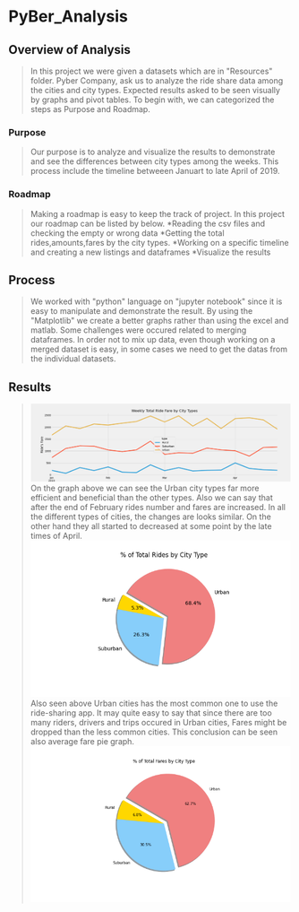 # PyBer_Analysis
## Overview of Analysis
>In this project we were given a datasets which are in "Resources" folder. Pyber Company, ask us to analyze the ride share data among the cities and city types. Expected results asked to be seen visually by graphs and pivot tables. To begin with, we can categorized the steps as Purpose and Roadmap.
### Purpose
>Our purpose is to analyze and visualize the results to demonstrate and see the differences between city types among the weeks. This process include the timeline betweeen Januart to late April of 2019. 
### Roadmap
>Making a roadmap is easy to keep the track of project. In this project our roadmap can be listed by below.
>*Reading the csv files and checking the empty or wrong data
>*Getting the total rides,amounts,fares by the city types.
>*Working on a specific timeline and creating a new listings and dataframes
>*Visualize the results
## Process
>We worked with "python" language on "jupyter notebook" since it is easy to manipulate and demonstrate the result. By using the "Matplotlib" we create a better graphs rather than using the excel and matlab. Some challenges were occured related to merging dataframes. In order not to mix up data, even though working on a merged dataset is easy, in some cases we need to get the datas from the individual datasets.
## Results
>![Analysis](/analysis/PyBer_fare_summary.png)
On the graph above we can see the Urban city types far more efficient and beneficial than the other types. Also we can say that after the end of February rides number and fares are increased. In all the different types of cities, the changes are looks similar. On the other hand they all started to decreased at some point by the late times of April. 
>![Analysis2](/analysis/Fig6.png)
>Also seen above Urban cities has the most common one to use the ride-sharing app. It may quite easy to say that since there are too many riders, drivers and trips occured in Urban cities, Fares might be dropped than the less common cities. This conclusion can be seen also average fare pie graph.
>![Analysis2](/analysis/Fig5.png)
